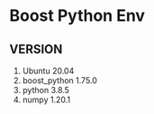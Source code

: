 # Boost Python Env
## VERSION
1. Ubuntu 20.04
2. boost_python 1.75.0
3. python 3.8.5
4. numpy 1.20.1